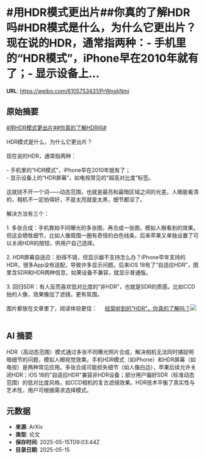 # #用HDR模式更出片##你真的了解HDR吗#HDR模式是什么，为什么它更出片？现在说的HDR，通常指两种：- 手机里的“HDR模式”，iPhone早在2010年就有了；- 显示设备上...

**URL**: https://weibo.com/6105753431/PrWnskNmi

## 原始摘要

<a href="https://m.weibo.cn/search?containerid=231522type%3D1%26t%3D10%26q%3D%23%E7%94%A8HDR%E6%A8%A1%E5%BC%8F%E6%9B%B4%E5%87%BA%E7%89%87%23&amp;extparam=%23%E7%94%A8HDR%E6%A8%A1%E5%BC%8F%E6%9B%B4%E5%87%BA%E7%89%87%23" data-hide=""><span class="surl-text">#用HDR模式更出片#</span></a><a href="https://m.weibo.cn/search?containerid=231522type%3D1%26t%3D10%26q%3D%23%E4%BD%A0%E7%9C%9F%E7%9A%84%E4%BA%86%E8%A7%A3HDR%E5%90%97%23&amp;extparam=%23%E4%BD%A0%E7%9C%9F%E7%9A%84%E4%BA%86%E8%A7%A3HDR%E5%90%97%23" data-hide=""><span class="surl-text">#你真的了解HDR吗#</span></a><br><br>HDR模式是什么，为什么它更出片？<br><br>现在说的HDR，通常指两种：<br><br>- 手机里的“HDR模式”，iPhone早在2010年就有了；<br>- 显示设备上的“HDR屏幕”，如电视常见的“超高对比度”标签。<br><br>这就绕不开一个词——动态范围，也就是最亮和最暗区域之间的光差。人眼能看清的，相机不一定拍得好，不是太亮就是太黑，细节都没了。<br><br>解决方法有三个：<br><br>1. 多张合成：手机靠拍不同曝光的多张图，再合成一张图，模拟人眼看到的效果。但这会牺牲细节，比如人像周围一圈有奇怪的白色线条，后来苹果又单独设置了可以关闭HDR的按钮，供用户自己选择。<br><br>2. HDR屏幕自适应：拍得不错，但显示器不支持怎么办？iPhone早年支持的HDR，很多App没有适配，导致许多显示问题。后来iOS 18有了“自适应HDR”，图里含SDR和HDR两种信息，如果设备不兼容，就显示普通版。<br><br>3. 回归SDR：有人反而喜欢低对比度的“非HDR”，也就是SDR的质感。比如CCD拍的人像，效果像加了滤镜，更有氛围。<br><br>图片都放在文章里了，阅读体验更佳： <a href="https://weibo.com/ttarticle/p/show?id=2309405166592626917436" data-hide=""><span class="url-icon"><img style="width: 1rem;height: 1rem" src="https://h5.sinaimg.cn/upload/2015/09/25/3/timeline_card_small_article_default.png" referrerpolicy="no-referrer"></span><span class="surl-text">经常听到的“HDR”，你真的了解吗？</span></a><img style="" src="https://tvax3.sinaimg.cn/large/006Fd7o3gy1i1g7gh5ix0j30rs0fmt9c.jpg" referrerpolicy="no-referrer"><br><br>

## AI 摘要

HDR（高动态范围）模式通过多张不同曝光照片合成，解决相机无法同时捕捉明暗细节的问题，模拟人眼视觉效果。手机HDR模式（如iPhone）和HDR屏幕（如电视）是两种常见应用。多张合成可能损失细节（如人像白边），苹果后续允许关闭HDR；iOS 18的"自适应HDR"兼容非HDR设备；部分用户偏好SDR（标准动态范围）的低对比度风格，如CCD相机的复古滤镜效果。HDR技术平衡了真实性与艺术性，用户可根据需求选择模式。

## 元数据

- **来源**: ArXiv
- **类型**: 论文
- **保存时间**: 2025-05-15T09:03:44Z
- **目录日期**: 2025-05-15
